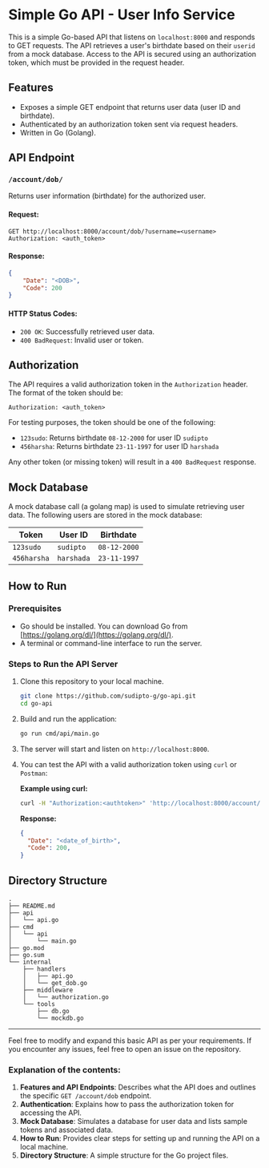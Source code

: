 # Simple Go API - User Info Service

This is a simple Go-based API that listens on `localhost:8000` and responds to GET requests. The API retrieves a user's birthdate based on their `userid` from a mock database. Access to the API is secured using an authorization token, which must be provided in the request header.

## Features
- Exposes a simple GET endpoint that returns user data (user ID and birthdate).
- Authenticated by an authorization token sent via request headers.
- Written in Go (Golang).

## API Endpoint

### `/account/dob/`

Returns user information (birthdate) for the authorized user.

#### Request:

```http
GET http://localhost:8000/account/dob/?username=<username>
Authorization: <auth_token>
```

#### Response:

```json
{  
    "Date": "<DOB>",  
    "Code": 200  
}  
```

#### HTTP Status Codes:
- `200 OK`: Successfully retrieved user data.  
- `400 BadRequest`: Invalid user or token.  

## Authorization

The API requires a valid authorization token in the `Authorization` header. The format of the token should be:

```
Authorization: <auth_token>
```

For testing purposes, the token should be one of the following:
- `123sudo`: Returns birthdate `08-12-2000` for user ID `sudipto`  
- `456harsha`: Returns birthdate `23-11-1997` for user ID `harshada`  

Any other token (or missing token) will result in a `400 BadRequest` response.

## Mock Database

A mock database call (a golang map) is used to simulate retrieving user data. The following users are stored in the mock database:

| Token         | User ID    | Birthdate   |
|---------------|------------|-------------|
| `123sudo`     | `sudipto`  | `08-12-2000`|
| `456harsha`   | `harshada` | `23-11-1997`|

## How to Run

### Prerequisites

- Go should be installed. You can download Go from [https://golang.org/dl/](https://golang.org/dl/).
- A terminal or command-line interface to run the server.

### Steps to Run the API Server

1. Clone this repository to your local machine.

   ```bash
   git clone https://github.com/sudipto-g/go-api.git
   cd go-api
   ```

2. Build and run the application:

   ```bash
   go run cmd/api/main.go
   ```

3. The server will start and listen on `http://localhost:8000`.

4. You can test the API with a valid authorization token using `curl` or `Postman`:

   **Example using curl:**

   ```bash
   curl -H "Authorization:<authtoken>" 'http://localhost:8000/account/dob/?username=<username>'
   ```

   **Response:**

   ```json
   {
     "Date": "<date_of_birth>",
     "Code": 200,
   }
   ```

## Directory Structure

```
.
├── README.md
├── api
│   └── api.go
├── cmd
│   └── api
│       └── main.go
├── go.mod
├── go.sum
└── internal
    ├── handlers
    │   ├── api.go
    │   └── get_dob.go
    ├── middleware
    │   └── authorization.go
    └── tools
        ├── db.go
        └── mockdb.go

```

---

Feel free to modify and expand this basic API as per your requirements. If you encounter any issues, feel free to open an issue on the repository.  


### Explanation of the contents:
1. **Features and API Endpoints**: Describes what the API does and outlines the specific `GET /account/dob` endpoint.
2. **Authentication**: Explains how to pass the authorization token for accessing the API.
3. **Mock Database**: Simulates a database for user data and lists sample tokens and associated data.
4. **How to Run**: Provides clear steps for setting up and running the API on a local machine.
5. **Directory Structure**: A simple structure for the Go project files.

